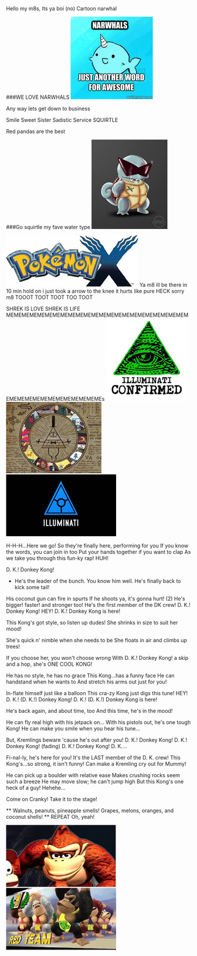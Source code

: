Hello my m8s, Its ya boi (no) Cartoon narwhal



###WE LOVE NARWHALS
<img src="BOI">



Any way lets get down to business

Smile
Sweet
Sister
Sadistic
Service
SQUIRTLE


Red pandas are the best



###Go squirtle my fave water type
<img src="download.jpeg">



<img src="MMMM">
Ya m8 ill be there in 10 min hold on i just took a arrow to the knee it hurts like pure HECK sorry m8
 TOOOT TOOT TOOT TOO TOOT
 
 SHREK IS LOVE SHREK IS LIFE
 MEMEMEMEMEMEMEMEMEMEMEMEMEMEMEMEMEMEMEMEMEMEMEMEMEMEMEMEMEMEMEMEMEMEMEMEs
<img src="HOI">
<img src="LOI">
<img src="MOI">


H-H-H...Here we go! 
So they're finally here, performing for you 
If you know the words, you can join in too 
Put your hands together if you want to clap 
As we take you through this fun-ky rap!  HUH! 
  
D. K.!  Donkey Kong! 
  
* He's the leader of the bunch.  You know him well. 
He's finally back to kick some tail! 

His coconut gun can fire in spurts 
If he shoots ya,  it's gonna hurt! (2) 
He's bigger!  faster!  and stronger too! 
He's the first member of the DK crew! 
D. K.!  Donkey Kong!  HEY! 
D. K.!  Donkey Kong is here! 

This Kong's got style, so listen up dudes! 
She shrinks in size to suit her mood! 

She's quick n' nimble when she needs to be 
She floats in air and climbs up trees! 

If you choose her, you won't choose wrong 
With 
D. K.!  Donkey Kong! a skip and a hop, she's ONE COOL KONG! 

  
He has no style, he has no grace 
This Kong...has a funny face 
He can handstand when he wants to 
And stretch his arms out just for you! 

In-flate himself just like a balloon 
This cra-zy Kong just digs this tune!  HEY! 
D. K.! (D. K.!) Donkey Kong! 
D. K.! (D. K.!) Donkey Kong is here! 

He's back again, and about time, too 
And this time, he's in the mood! 

He can fly real high 
with his jetpack on... 
With his pistols out, he's one tough Kong! 
He can make you smile when you hear his tune... 
 
But, Kremlings beware 
'cause he's out after you! 
D. K.!  Donkey Kong! 
D. K.!  Donkey Kong! 
(fading) 
D. K.!  Donkey Kong! 
D. K.... 
  
Fi-nal-ly, he's here for you! 
It's the LAST member of the D. K. crew! 
This Kong's...so strong, it isn't funny! 
Can make a Kremling cry out for Mummy! 
 
He can pick up a boulder with relative ease 
Makes crushing rocks seem such a breeze 
He may move slow; he can't jump high 
But this Kong's one heck of a guy!  Hehehe... 

Come on Cranky! 
Take it to the stage! 
  
** Walnuts, peanuts, pineapple smells! 
Grapes, melons, oranges, and coconut shells! 
** REPEAT 
Oh, yeah! 



<img src="DOI">


<img src="JOI">

